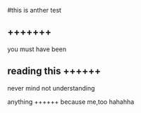 #this is anther test

+++++++
---
you must have been

reading this
++++++
---
never mind not understanding

anything
++++++
because me,too hahahha